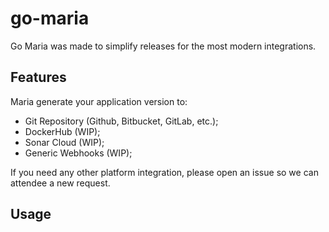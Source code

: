 # go-maria
Go Maria was made to simplify releases for the most modern integrations.

## Features
Maria generate your application version to: 
- Git Repository (Github, Bitbucket, GitLab, etc.); 
- DockerHub (WIP);
- Sonar Cloud (WIP);
- Generic Webhooks (WIP);

If you need any other platform integration, please open an issue so we can attendee a new request.

## Usage
